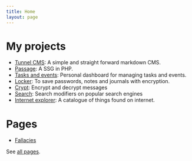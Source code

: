 ```yaml
---
title: Home
layout: page
---
```


# My projects

- [Tunnel CMS](/tunnel-cms): A simple and straight forward markdown CMS.
- [Passage](https://github.com/ReactiveMatter/passage): A SSG in PHP.
- [Tasks and events](https://github.com/ReactiveMatter/tasks-and-events):  Personal dashboard for managing tasks and events.
- [Locker](/locker): To save passwords, notes and journals with encryption.
- [Crypt](crypt): Encrypt and decrypt messages
- [Search](search): Search modifiers on popular search engines
- [Internet explorer](internet-explorer): A catalogue of things found on internet.

# Pages

- [Fallacies](fallacies/)

See [all pages](all-pages/).